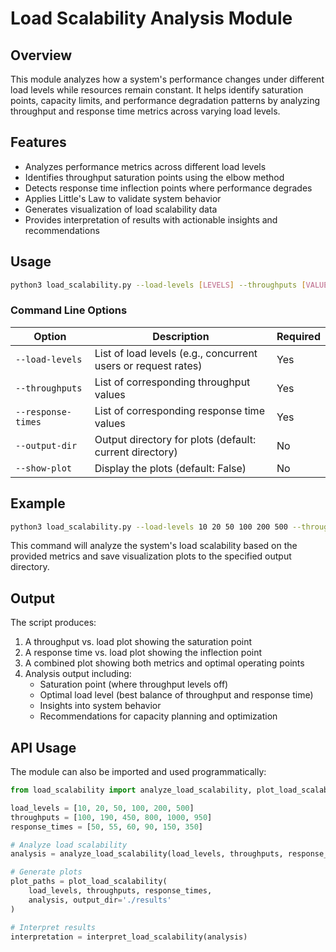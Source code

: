 # Load Scalability Analysis Module

## Overview
This module analyzes how a system's performance changes under different load levels while resources remain constant. It helps identify saturation points, capacity limits, and performance degradation patterns by analyzing throughput and response time metrics across varying load levels.

## Features
- Analyzes performance metrics across different load levels
- Identifies throughput saturation points using the elbow method
- Detects response time inflection points where performance degrades
- Applies Little's Law to validate system behavior
- Generates visualization of load scalability data
- Provides interpretation of results with actionable insights and recommendations

## Usage

```bash
python3 load_scalability.py --load-levels [LEVELS] --throughputs [VALUES] --response-times [VALUES] [options]
```

### Command Line Options

| Option | Description | Required |
|--------|-------------|---------|
| `--load-levels` | List of load levels (e.g., concurrent users or request rates) | Yes |
| `--throughputs` | List of corresponding throughput values | Yes |
| `--response-times` | List of corresponding response time values | Yes |
| `--output-dir` | Output directory for plots (default: current directory) | No |
| `--show-plot` | Display the plots (default: False) | No |

## Example
```bash
python3 load_scalability.py --load-levels 10 20 50 100 200 500 --throughputs 100 190 450 800 1000 950 --response-times 50 55 60 90 150 350 --output-dir ./results
```

This command will analyze the system's load scalability based on the provided metrics and save visualization plots to the specified output directory.

## Output
The script produces:
1. A throughput vs. load plot showing the saturation point
2. A response time vs. load plot showing the inflection point
3. A combined plot showing both metrics and optimal operating points
4. Analysis output including:
   - Saturation point (where throughput levels off)
   - Optimal load level (best balance of throughput and response time)
   - Insights into system behavior
   - Recommendations for capacity planning and optimization

## API Usage
The module can also be imported and used programmatically:

```python
from load_scalability import analyze_load_scalability, plot_load_scalability, interpret_load_scalability

load_levels = [10, 20, 50, 100, 200, 500]
throughputs = [100, 190, 450, 800, 1000, 950]
response_times = [50, 55, 60, 90, 150, 350]

# Analyze load scalability
analysis = analyze_load_scalability(load_levels, throughputs, response_times)

# Generate plots
plot_paths = plot_load_scalability(
    load_levels, throughputs, response_times, 
    analysis, output_dir='./results'
)

# Interpret results
interpretation = interpret_load_scalability(analysis)
```
